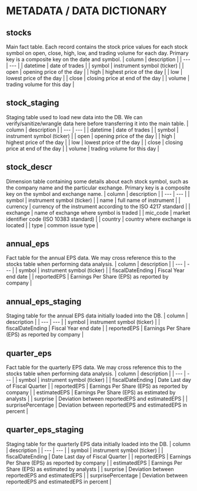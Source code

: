 # METADATA / DATA DICTIONARY

## stocks
Main fact table. Each record contains the stock price values for each stock symbol on open, close, high, low, and trading volume for each day. Primary key is a composite key on the date and symbol.
| column | description |
| --- | --- |
| datetime | date of trades |
| symbol | instrument symbol (ticker) |
| open | opening price of the day |
| high | highest price of the day |
| low | lowest price of the day |
| close | closing price at end of the day |
| volume | trading volume for this day |

## stock_staging
Staging table used to load new data into the DB. We can verify/sanitize/wrangle data here before transferring it into the main table.
| column | description |
| --- | --- |
| datetime | date of trades |
| symbol | instrument symbol (ticker) |
| open | opening price of the day |
| high | highest price of the day |
| low | lowest price of the day |
| close | closing price at end of the day |
| volume | trading volume for this day |

## stock_descr
Dimension table containing some details about each stock symbol, such as the company name and the particular exchange. Primary key is a composite key on the symbol and exchange name.
| column | description |
| --- | --- |
| symbol | instrument symbol (ticker) |
| name | full name of instrument |
| currency | currency of the instrument according to the ISO 4217 standard |
| exchange | name of exchange where symbol is traded |
| mic_code | market identifier code (ISO 10383 standard) |
| country | country where exchange is located |
| type | common issue type |

## annual_eps
Fact table for the annual EPS data. We may cross reference this to the stocks table when performing data analysis.
| column | description |
| --- | --- |
| symbol | instrument symbol (ticker) |
| fiscalDateEnding | Fiscal Year end date |
| reportedEPS | Earnings Per Share (EPS) as reported by company |

## annual_eps_staging
Staging table for the annual EPS data initially loaded into the DB.
| column | description |
| --- | --- |
| symbol | instrument symbol (ticker) |
| fiscalDateEnding | Fiscal Year end date |
| reportedEPS | Earnings Per Share (EPS) as reported by company |

## quarter_eps
Fact table for the quarterly EPS data. We may cross reference this to the stocks table when performing data analysis.
| column | description |
| --- | --- |
| symbol | instrument symbol (ticker) |
| fiscalDateEnding | Date Last day of Fiscal Quarter |
| reportedEPS | Earnings Per Share (EPS) as reported by company |
| estimatedEPS | Earnings Per Share (EPS) as estimated by analysts |
| surprise | Deviation between reportedEPS and estimatedEPS |
| surprisePercentage | Deviation between reportedEPS and estimatedEPS in percent |

## quarter_eps_staging
Staging table for the quarterly EPS data initially loaded into the DB.
| column | description |
| --- | --- |
| symbol | instrument symbol (ticker) |
| fiscalDateEnding | Date Last day of Fiscal Quarter |
| reportedEPS | Earnings Per Share (EPS) as reported by company |
| estimatedEPS | Earnings Per Share (EPS) as estimated by analysts |
| surprise | Deviation between reportedEPS and estimatedEPS |
| surprisePercentage | Deviation between reportedEPS and estimatedEPS in percent |
